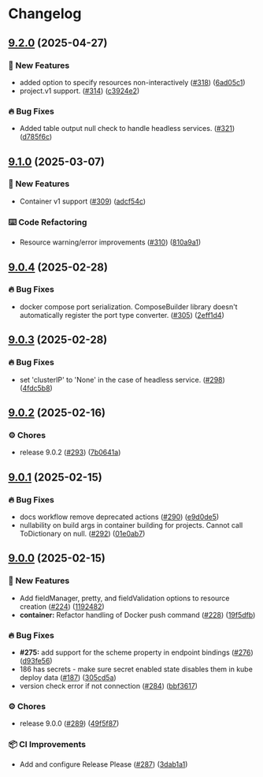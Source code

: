 # Changelog

## [9.2.0](https://github.com/prom3theu5/aspirational-manifests/compare/v9.1.0...v9.2.0) (2025-04-27)


### 🚀 New Features

* added option to specify resources non-interactively ([#318](https://github.com/prom3theu5/aspirational-manifests/issues/318)) ([6ad05c1](https://github.com/prom3theu5/aspirational-manifests/commit/6ad05c192db3926c85b60dc066d0fa7e388751ef))
* project.v1 support. ([#314](https://github.com/prom3theu5/aspirational-manifests/issues/314)) ([c3924e2](https://github.com/prom3theu5/aspirational-manifests/commit/c3924e23d8dd4cad5d5cb3e4d243efb84d5afbd0))


### 🔥 Bug Fixes

* Added table output null check to handle headless services. ([#321](https://github.com/prom3theu5/aspirational-manifests/issues/321)) ([d785f6c](https://github.com/prom3theu5/aspirational-manifests/commit/d785f6c5f36660bccfc8f3f9909fb323a98ad63e))

## [9.1.0](https://github.com/prom3theu5/aspirational-manifests/compare/v9.0.4...v9.1.0) (2025-03-07)


### 🚀 New Features

* Container v1 support ([#309](https://github.com/prom3theu5/aspirational-manifests/issues/309)) ([adcf54c](https://github.com/prom3theu5/aspirational-manifests/commit/adcf54cad015ab40f21c5712abaf87b2809cd4a2))


### ⌨️ Code Refactoring

* Resource warning/error improvements ([#310](https://github.com/prom3theu5/aspirational-manifests/issues/310)) ([810a9a1](https://github.com/prom3theu5/aspirational-manifests/commit/810a9a1bf3939aa20e4d2ea3c3cd29eaf2d9d61e))

## [9.0.4](https://github.com/prom3theu5/aspirational-manifests/compare/v9.0.3...v9.0.4) (2025-02-28)


### 🔥 Bug Fixes

* docker compose port serialization. ComposeBuilder library doesn't automatically register the port type converter. ([#305](https://github.com/prom3theu5/aspirational-manifests/issues/305)) ([2eff1d4](https://github.com/prom3theu5/aspirational-manifests/commit/2eff1d4aa91c58158945f113bbc05e2957f6e9e7))

## [9.0.3](https://github.com/prom3theu5/aspirational-manifests/compare/v9.0.2...v9.0.3) (2025-02-28)


### 🔥 Bug Fixes

* set 'clusterIP' to 'None' in the case of headless service. ([#298](https://github.com/prom3theu5/aspirational-manifests/issues/298)) ([4fdc5b8](https://github.com/prom3theu5/aspirational-manifests/commit/4fdc5b808e8a0aac84c925b45b12bdd897da3191))

## [9.0.2](https://github.com/prom3theu5/aspirational-manifests/compare/v9.0.1...v9.0.2) (2025-02-16)


### ⚙️ Chores

* release 9.0.2 ([#293](https://github.com/prom3theu5/aspirational-manifests/issues/293)) ([7b0641a](https://github.com/prom3theu5/aspirational-manifests/commit/7b0641acd1223ce8d6b79de330f66ee86f9b1d5e))

## [9.0.1](https://github.com/prom3theu5/aspirational-manifests/compare/v9.0.0...v9.0.1) (2025-02-15)


### 🔥 Bug Fixes

* docs workflow remove deprecated actions ([#290](https://github.com/prom3theu5/aspirational-manifests/issues/290)) ([e9d0de5](https://github.com/prom3theu5/aspirational-manifests/commit/e9d0de5831c991449a01999334501cb94c5427c2))
* nullability on build args in container building for projects. Cannot call ToDictionary on null. ([#292](https://github.com/prom3theu5/aspirational-manifests/issues/292)) ([01e0ab7](https://github.com/prom3theu5/aspirational-manifests/commit/01e0ab7b6682d860fbea7e7e813def94e5277ebc))

## [9.0.0](https://github.com/prom3theu5/aspirational-manifests/compare/v9.0.0...v9.0.0) (2025-02-15)


### 🚀 New Features

* Add fieldManager, pretty, and fieldValidation options to resource creation ([#224](https://github.com/prom3theu5/aspirational-manifests/issues/224)) ([1192482](https://github.com/prom3theu5/aspirational-manifests/commit/1192482c22417cd4b990fd2d4858d081a3d843e7))
* **container:** Refactor handling of Docker push command ([#228](https://github.com/prom3theu5/aspirational-manifests/issues/228)) ([19f5dfb](https://github.com/prom3theu5/aspirational-manifests/commit/19f5dfbfb20cdc227f65757f0d64731ad487170b))


### 🔥 Bug Fixes

* **#275:** add support for the scheme property in endpoint bindings ([#276](https://github.com/prom3theu5/aspirational-manifests/issues/276)) ([d93fe56](https://github.com/prom3theu5/aspirational-manifests/commit/d93fe56b0ba86008768818efee84c8e9378499b3))
* 186 has secrets - make sure secret enabled state disables them in kube deploy data ([#187](https://github.com/prom3theu5/aspirational-manifests/issues/187)) ([305cd5a](https://github.com/prom3theu5/aspirational-manifests/commit/305cd5a3d1f32309f6498cdda125315bd47dd31e))
* version check error if not connection ([#284](https://github.com/prom3theu5/aspirational-manifests/issues/284)) ([bbf3617](https://github.com/prom3theu5/aspirational-manifests/commit/bbf3617f3da1d66db1fa790c1db3b743dce125bf))


### ⚙️ Chores

* release 9.0.0 ([#289](https://github.com/prom3theu5/aspirational-manifests/issues/289)) ([49f5f87](https://github.com/prom3theu5/aspirational-manifests/commit/49f5f879ef787c95cbdd3b3dca369d474fbd56be))


### 📦 CI Improvements

* Add and configure Release Please ([#287](https://github.com/prom3theu5/aspirational-manifests/issues/287)) ([3dab1a1](https://github.com/prom3theu5/aspirational-manifests/commit/3dab1a1d368c27c8402839008845ae55234202a4))
